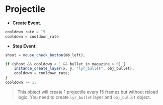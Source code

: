 #  Projectile

-  **Create Event**. 
```js
cooldown_rate = 15
cooldown = cooldown_rate
```
-  **Step Event**. 
```js
shoot = mouse_check_button(mb_left);

if (shoot && cooldown < 1 && bullet_in_magazine > 0) {
	instance_create_layer(x, y, "lyr_bullet", obj_bullet);
	cooldown = cooldown_rate;
}
cooldown -= 1;
```
> This object will create 1 projectile every 15 frames but without reload logic. You need to create `lyr_bullet` layer and `obj_bullet` object.